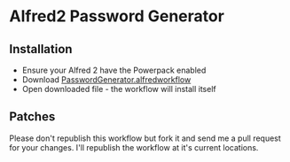 # Alfred2 Password Generator

## Installation

* Ensure your Alfred 2 have the Powerpack enabled
* Download [PasswordGenerator.alfredworkflow](https://github.com/Luzifer/alfred-pwdgen/blob/master/PasswordGenerator.alfredworkflow?raw=true)
* Open downloaded file - the workflow will install itself

## Patches

Please don't republish this workflow but fork it and send me a pull request for your changes. I'll republish the workflow at it's current locations.
